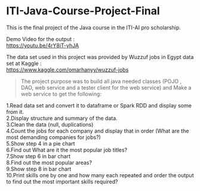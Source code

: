 # ITI-Java-Course-Project-Final

This is the final project of the Java course in the ITI-AI pro scholarship.

Demo Video for the output :  
https://youtu.be/4rY8iT-yhJA

The data set used in this project was provided by Wuzzuf jobs in Egypt data set at Kaggle :  
https://www.kaggle.com/omarhanyy/wuzzuf-jobs

> The project purpose was to build all java needed classes (POJO , DAO, web service and a tester client for the web service) and Make a web service to get the following:

1.Read data set and convert it to dataframe or Spark RDD and display some from it.  
2.Display structure and summary of the data.  
3.Clean the data (null, duplications)  
4.Count the jobs for each company and display that in order (What are the most demanding companies for jobs?)  
5.Show step 4 in a pie chart  
6.Find out What are it the most popular job titles?  
7.Show step 6 in bar chart  
8.Find out the most popular areas?  
9.Show step 8 in bar chart  
10.Print skills one by one and how many each repeated and order the output to find out the most important skills required?  
